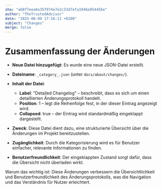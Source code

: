 ```yaml
---
sha: "a68f7eea6e35f974e7e2c33d7efa1946a954456e"
author: "TheTrustedAdvisor"
date: "2025-08-09 17:16:11 +0200"
subject: "Changes"
merge: false
---
```


# Zusammenfassung der Änderungen

- **Neue Datei hinzugefügt**: Es wurde eine neue JSON-Datei erstellt.
- **Dateiname**: `_category_.json` (unter `docs/about/changes/`).
- **Inhalt der Datei**:
  - **Label**: "Detailed Changelog" – beschreibt, dass es sich um einen detaillierten Änderungsprotokoll handelt.
  - **Position**: 1 – legt die Reihenfolge fest, in der dieser Eintrag angezeigt wird.
  - **Collapsed**: true – der Eintrag wird standardmäßig eingeklappt dargestellt.
  
- **Zweck**: Diese Datei dient dazu, eine strukturierte Übersicht über die Änderungen im Projekt bereitzustellen.
- **Zugänglichkeit**: Durch die Kategorisierung wird es für Benutzer einfacher, relevante Informationen zu finden.
- **Benutzerfreundlichkeit**: Der eingeklappten Zustand sorgt dafür, dass die Übersicht nicht überladen wirkt.

Warum das wichtig ist: Diese Änderungen verbessern die Übersichtlichkeit und Benutzerfreundlichkeit des Änderungsprotokolls, was die Navigation und das Verständnis für Nutzer erleichtert.

